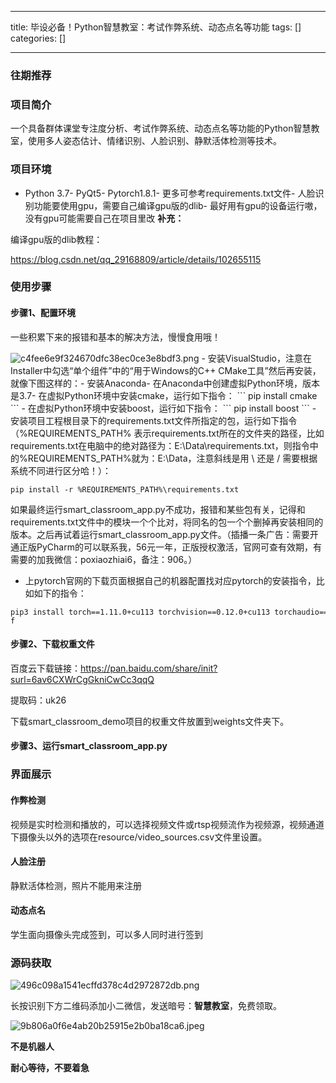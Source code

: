 
--- 
title:  毕设必备！Python智慧教室：考试作弊系统、动态点名等功能 
tags: []
categories: [] 

---
### 往期推荐 





### 项目简介

一个具备群体课堂专注度分析、考试作弊系统、动态点名等功能的Python智慧教室，使用多人姿态估计、情绪识别、人脸识别、静默活体检测等技术。

### 项目环境 
- Python 3.7- PyQt5- Pytorch1.8.1- 更多可参考requirements.txt文件- 人脸识别功能要使用gpu，需要自己编译gpu版的dlib- 最好用有gpu的设备运行嗷，没有gpu可能需要自己在项目里改
**补充：**

编译gpu版的dlib教程：

https://blog.csdn.net/qq_29168809/article/details/102655115

### 使用步骤 

#### 步骤1、配置环境

一些积累下来的报错和基本的解决方法，慢慢食用哦！

<img src="https://img-blog.csdnimg.cn/img_convert/c4fee6e9f324670dfc38ec0ce3e8bdf3.png" alt="c4fee6e9f324670dfc38ec0ce3e8bdf3.png">
- 安装VisualStudio，注意在Installer中勾选“单个组件”中的“用于Windows的C++ CMake工具”然后再安装，就像下图这样的：- 安装Anaconda- 在Anaconda中创建虚拟Python环境，版本是3.7- 在虚拟Python环境中安装cmake，运行如下指令：
```
pip install cmake
```
- 在虚拟Python环境中安装boost，运行如下指令：
```
pip install boost
```
- 安装项目工程根目录下的requirements.txt文件所指定的包，运行如下指令
（%REQUIREMENTS_PATH% 表示requirements.txt所在的文件夹的路径，比如requirements.txt在电脑中的绝对路径为：E:\Data\requirements.txt，则指令中的%REQUIREMENTS_PATH%就为：E:\Data，注意斜线是用 \ 还是 / 需要根据系统不同进行区分哈！）：

```
pip install -r %REQUIREMENTS_PATH%\requirements.txt
```

如果最终运行smart_classroom_app.py不成功，报错和某些包有关，记得和requirements.txt文件中的模块一个个比对，将同名的包一个个删掉再安装相同的版本。之后再试着运行smart_classroom_app.py文件。（插播一条广告：需要开通正版PyCharm的可以联系我，56元一年，正版授权激活，官网可查有效期，有需要的加我微信：poxiaozhiai6，备注：906。）
- 上pytorch官网的下载页面根据自己的机器配置找对应pytorch的安装指令，比如如下的指令：
```
pip3 install torch==1.11.0+cu113 torchvision==0.12.0+cu113 torchaudio===0.11.0+cu113 -f
```

#### 步骤2、下载权重文件

百度云下载链接：https://pan.baidu.com/share/init?surl=6av6CXWrCgGkniCwCc3qqQ

提取码：uk26

下载smart_classroom_demo项目的权重文件放置到weights文件夹下。

#### 步骤3、运行smart_classroom_app.py

### 界面展示 

#### 作弊检测

视频是实时检测和播放的，可以选择视频文件或rtsp视频流作为视频源，视频通道下摄像头以外的选项在resource/video_sources.csv文件里设置。

#### 人脸注册

静默活体检测，照片不能用来注册

#### 动态点名

学生面向摄像头完成签到，可以多人同时进行签到

### 源码获取 

<img src="https://img-blog.csdnimg.cn/img_convert/496c098a1541ecffd378c4d2972872db.png" alt="496c098a1541ecffd378c4d2972872db.png">

长按识别下方二维码添加小二微信，发送暗号：**智慧教室**，免费领取。

<img src="https://img-blog.csdnimg.cn/img_convert/9b806a0f6e4ab20b25915e2b0ba18ca6.jpeg" alt="9b806a0f6e4ab20b25915e2b0ba18ca6.jpeg">

**不是机器人**

**耐心等待，不要着急**
